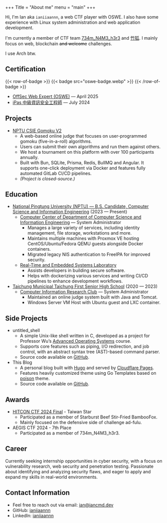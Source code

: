 +++
Title = "About me"
menu = "main"
+++

Hi, I'm Ian aka `ianiiaannn`, a web CTF player with OSWE. I also have some experience with Linux system administration and web application development.

I'm currently a member of CTF team [734m_N4M3_h3r3](https://ctftime.org/team/301288) and [竹狐](https://ctftime.org/team/280959). I mainly focus on web, blockchain ~~and welcome~~ challenges.

I use Arch btw.

<!--more-->

## Certification

{{< row-of-badge >}}
  {{< badge src="oswe-badge.webp" >}}
{{< /row-of-badge >}}

- [OffSec Web Expert (OSWE)](https://credentials.offsec.com/72ec9e9f-3e16-41b6-8ca1-cd4b80d30123) — April 2025
- [iPas 中級資訊安全工程師](https://www.ipas.org.tw/ISE/AbilityIndex.aspx) — July 2024

## Projects

- [NPTU CSIE Gomoku V2](https://gomoku.csie2.nptu.edu.tw/)
  - A web-based online judge that focuses on user-programmed gomoku (five-in-a-roll) algorithms.
  - Users can submit their own algorithms and run them against others.
  - We host a tournament on this platform with over 100 participants annually.
  - Built with Bun, SQLite, Prisma, Redis, BullMQ and Angular. It supports one-click deployment via Docker and features fully automated GitLab CI/CD pipelines.
  - *(Project is closed-source.)*

## Education

- [National Pingtung University (NPTU) — B.S. Candidate, Computer Science and Information Engineering](https://csie.nptu.edu.tw/) (2023 — Present)
  - [Computer Center of Department of Computer Science and Information Engineering](https://web.csie2.nptu.edu.tw/) — System Administrator
    - Manages a large variety of services, including identity management, file storage, workstations and more.
    - Maintains multiple machines with Proxmox VE hosting CentOS/Ubuntu/Fedora QEMU guests alongside Docker containers.
    - Migrated legacy NIS authentication to FreeIPA for improved security.
  - [Real-Time and Embedded Systems Laboratory](https://resl.cise.nptu.edu.tw/)
    - Assists developers in building secure software.
    - Helps with dockerizing various services and writing CI/CD pipelines to enhance development workflows.
- [Taichung Municipal Taichung First Senior High School](https://tcfsh.tc.edu.tw/) (2020 — 2023)
  - [Computer Information Research Club](https://tcirc.tw/) — System Administrator
    - Maintained an online judge system built with Java and Tomcat.
    - Windows Server VM Host with Ubuntu guest and LXC container.

## Side Projects

- untitled_shell
  - A simple Unix-like shell written in C, developed as a project for Professor Wu’s [Advanced Operating Systems](https://junwu.nptu.edu.tw/dokuwiki/doku.php?id=aos:start) course.
  - Supports core features such as piping, I/O redirection, and job control, with an abstract syntax tree (AST)-based command parser.
  - Source code available on [GitHub](https://github.com/ianiiaannn/untitled_shell).
- This Blog
  - A personal blog built with [Hugo](https://gohugo.io/) and served by [Cloudflare Pages](https://pages.cloudflare.com/).
  - Features heavily customized theme using Go Templates based on [poison](https://github.com/lukeorth/poison) theme.
  - Source code available on [GitHub](https://github.com/ianiiaannn/iancmd.dev/tree/master/themes/poison).

## Awards

- [HITCON CTF 2024 Final](https://ctf2024.hitcon.org/) - Taiwan Star
  - Participated as a member of Starburst Beef Stir-Fried BambooFox.
  - Mainly focused on the defensive side of challenge ad-fulu.
- AEGIS CTF 2024 - 7th Place
  - Participated as a member of 734m_N4M3_h3r3.

## Career

Currently seeking internship opportunities in cyber security, with a focus on vulnerability research, web security and penetration testing. Passionate about identifying and analyzing security flaws, and eager to apply and expand my skills in real-world environments.

## Contact Information

- Feel free to reach out via email: [ian@iancmd.dev](mailto:ian@iancmd.dev)
- GitHub: [ianiiaannn](https://github.com/ianiiaannn)
- LinkedIn: [ianiiaannn](https://www.linkedin.com/in/ianiiaannn/)
